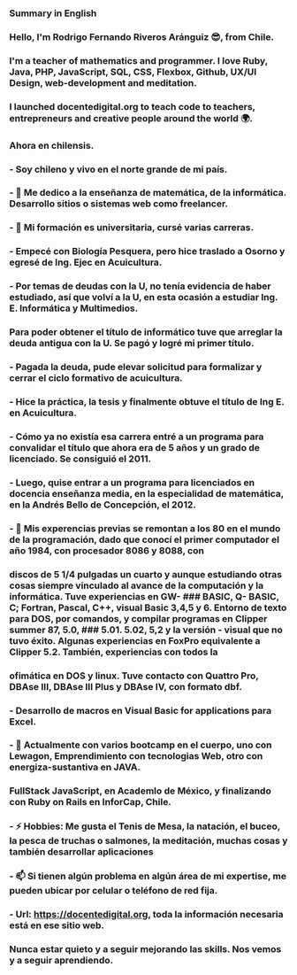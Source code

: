 ### Summary in English
### Hello, I'm Rodrigo Fernando Riveros Aránguiz 😎, from Chile.

### I'm a teacher of mathematics and programmer. I love Ruby, Java, PHP, JavaScript, SQL, CSS, Flexbox, Github, UX/UI Design, web-development and meditation. 
### I launched docentedigital.org to teach code to teachers, entrepreneurs and creative people around the world 🌍.
###  Ahora en chilensis.

### -  Soy chileno y vivo en el norte grande de mi país.

### - 🌱 Me dedico a la enseñanza de matemática, de la informática. Desarrollo sitios o sistemas web como freelancer.
### - 👯 Mi formación es universitaria, cursé varias carreras. 
### - Empecé con Biología Pesquera, pero hice traslado a Osorno y egresé de Ing. Ejec en Acuicultura.
### - Por temas de deudas con la U, no tenía evidencia de haber estudiado, así que volví a la U, en esta ocasión a estudiar Ing. E. Informática y Multimedios.
###   Para poder obtener el título de informático tuve que arreglar la deuda antigua con la U. Se pagó y logré mi primer título.
### - Pagada la deuda, pude elevar solicitud para formalizar y cerrar el ciclo formativo de acuicultura.
### - Hice la práctica, la tesis y finalmente obtuve el título de Ing E. en Acuicultura. 
### - Cómo ya no existía esa carrera entré a un programa para convalidar el título que ahora era de 5 años y un grado de licenciado. Se consiguió el 2011.
### - Luego, quise entrar a un programa para licenciados en docencia enseñanza media, en la especialidad de matemática, en la Andrés Bello de Concepción, el 2012.
### - 🤔 Mis experencias previas se remontan a los 80 en el mundo de la programación, dado que conocí el primer computador el año 1984, con procesador 8086 y 8088, con
###   discos de 5 1/4 pulgadas un cuarto y aunque estudiando otras cosas siempre vinculado al avance de la computación y la informática. Tuve experiencias en GW- ###   BASIC, Q- BASIC, C; Fortran, Pascal, C++, visual Basic 3,4,5 y 6. Entorno de texto para DOS, por comandos, y compilar programas en Clipper summer 87, 5.0, ###   5.01. 5.02, 5,2 y la versión - visual que no tuvo éxito. Algunas experiencias en FoxPro equivalente a Clipper 5.2. También, experiencias con todos la 
###  ofimática en DOS y linux. Tuve contacto con Quattro Pro, DBAse III, DBAse III Plus y DBAse IV, con formato dbf.
### - Desarrollo de macros en Visual Basic for applications para Excel.
### - 💬 Actualmente con varios bootcamp en el cuerpo, uno con Lewagon, Emprendimiento con tecnologias Web, otro con energiza-sustantiva en JAVA.
###   FullStack JavaScript, en Academlo de México, y finalizando con Ruby on Rails en InforCap, Chile.
###
###
### - ⚡ Hobbies: Me gusta el Tenis de Mesa, la natación, el buceo, la pesca de truchas o salmones, la meditación, muchas cosas y también desarrollar aplicaciones 
###
### - 📫 Si tienen algún problema en algún área de mi expertise, me pueden ubicar por celular o teléfono de red fija.
### - Url: https://docentedigital.org, toda la información necesaria está en ese sitio web.
###
###   Nunca estar quieto y a seguir mejorando las skills. Nos vemos y a seguir aprendiendo.


